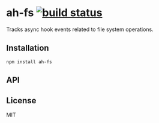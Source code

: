 # ah-fs [![build status](https://secure.travis-ci.org/thlorenz/ah-fs.png)](http://travis-ci.org/thlorenz/ah-fs)

Tracks async hook events related to file system operations.

## Installation

    npm install ah-fs

## API


## License

MIT
